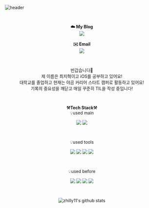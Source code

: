 ![header](https://capsule-render.vercel.app/api?type=waving&color=gradient&height=300&section=header&text=Welcome%20zhilly's%20Github&fontSize=70&animation=fadeIn&fontAlignY=38&)

<br>
<p align="center">
    <Strong>☁️ My Blog</Strong><br>
    <a href="https://velog.io/@zhzh1x4/" target="_blank"><img src="https://img.shields.io/badge/Velog-20C997?style=for-the-badge&logo=Velog&logoColor=white"/></a>
<br><br>
<Strong>✉️ Email</Strong><br>
    <img src="https://img.shields.io/badge/zhzh1x4@gmail.com-EA4335??style=flat-square&logo=Gmail&logoColor=white">
</p>

<br>

<p align="center">
반갑습니다👐<br>
제 이름은 최지혁이고 iOS를 공부하고 있어요!<br>
대학교를 졸업하고 현재는 야곰 커리어 스타트 캠퍼로 활동하고 있어요!<br>
기록의 중요성을 깨닫고 매일 꾸준히 TIL을 작성 중입니다!</br>
</p>

<br>

<p align="center">
    <Strong>⚒️Tech Stack⚒️</Strong><br>
    💡used main
</p>

<p align="center" display="inline-block">
  <img src="https://img.shields.io/badge/Swift-F05138?style=for-the-badge&logo=Swift&logoColor=white">
  <img src="https://img.shields.io/badge/iOS-000000?style=for-the-badge&logo=Apple&logoColor=white">
  
</p><br>

<p align="center">
    💡used tools
</p>

<p align="center" display="inline-block">
  <img src="https://img.shields.io/badge/Xcode-147EFB?style=for-the-badge&logo=Xcode&logoColor=white">
  <img src="https://img.shields.io/badge/Git-F05032?style=for-the-badge&logo=Git&logoColor=white">
  <img src="https://img.shields.io/badge/Github-181717?style=for-the-badge&logo=Github&logoColor=white">
  <img src="https://img.shields.io/badge/Sourcetree-0052CC?style=for-the-badge&logo=Sourcetree&logoColor=white">  
  
</p><br>

<p align="center">
    💡used before
</p>

<p align="center" display="inline-block">
  <img src="https://img.shields.io/badge/C-A8B9CC?style=for-the-badge&logo=C&logoColor=white">
  <img src="https://img.shields.io/badge/C++-00599C?style=for-the-badge&logo=C++&logoColor=white">
  <img src="https://img.shields.io/badge/Linux-FCC624?style=for-the-badge&logo=Linux&logoColor=white">
  <img src="https://img.shields.io/badge/Python-3776AB?style=for-the-badge&logo=Python&logoColor=white">
</p>

<br>

<div align=center>

![zhilly11's github stats](https://github-readme-stats.vercel.app/api?username=zhilly11&show_icons=true)
